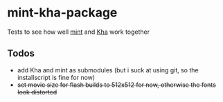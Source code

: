 # mint-kha-package
Tests to see how well [mint](https://github.com/snowkit/mint) and [Kha](https://github.com/KTXSoftware/Kha) work together

## Todos
* add Kha and mint as submodules (but i suck at using git, so the installscript is fine for now)
* <del>set movie size for flash builds to 512x512 for now, otherwise the fonts look distorted</del>
